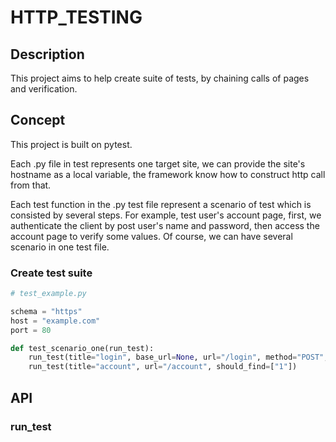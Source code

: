 # HTTP_TESTING

## Description
This project aims to help create suite of tests, by chaining calls of pages and verification.

## Concept
This project is built on pytest.

Each .py file in test represents one target site, we can provide the site's hostname
as a local variable, the framework know how to construct http call from that.

Each test function in the .py test file represent a scenario of test which is consisted by several steps. For example,
test user's account page, first, we authenticate the client by post user's name and password,
then access the account page to verify some values. Of course, we can have several scenario in one test file.

### Create test suite
```python
# test_example.py

schema = "https"
host = "example.com"
port = 80

def test_scenario_one(run_test):
    run_test(title="login", base_url=None, url="/login", method="POST", data={"login": "test", "password": "123456"}, headers={}, cookies={}, follow=False, should_find=["ok", r"test"], should_not_find=["fail"])
    run_test(title="account", url="/account", should_find=["1"])

```

## API
### run_test
```python

```
